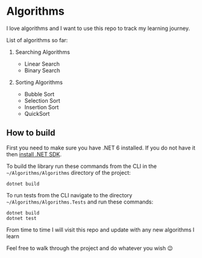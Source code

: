 # Algorithms

I love algorithms and I want to use this repo to track my learning journey.

List of algorithms so far:

1. Searching Algorithms  
   * Linear Search
   * Binary Search

2. Sorting Algorithms  
   * Bubble Sort
   * Selection Sort
   * Insertion Sort
   * QuickSort

## How to build
First you need to make sure you have .NET 6 installed. If you do not have it then [install .NET SDK](https://dotnet.microsoft.com/en-us/download).

To build the library run these commands from the CLI in the `~/Algorithms/Algorithms` directory of the project:
```
dotnet build
```
To run tests from the CLI navigate to the directory `~/Algorithms/Algorithms.Tests` and run these commands:
```
dotnet build
dotnet test
```

From time to time I will visit this repo and update with any new algorithms I learn 

Feel free to walk through the project and do whatever you wish 😉
